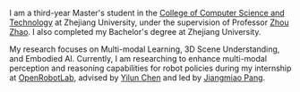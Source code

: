I am a third-year Master's student in the [College of Computer Science and Technology](http://www.en.cs.zju.edu.cn/) at Zhejiang University, under the supervision of Professor [Zhou Zhao](https://person.zju.edu.cn/zhaozhou). I also completed my Bachelor's degree at Zhejiang University.

My research focuses on Multi-modal Learning, 3D Scene Understanding, and Embodied AI. Currently, I am researching to enhance multi-modal perception and reasoning capabilities for robot policies during my internship at [OpenRobotLab](https://github.com/OpenRobotLab), advised by [Yilun Chen](https://yilunchen.com/about/) and led by [Jiangmiao Pang](https://oceanpang.github.io/).